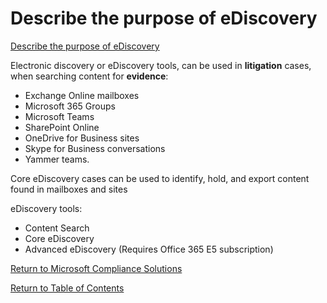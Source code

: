 # Describe the purpose of eDiscovery

[Describe the purpose of eDiscovery](https://docs.microsoft.com/en-us/learn/modules/describe-ediscovery-capabilities-of-microsoft-365/2-describe-purpose-of-ediscovery)

Electronic discovery or eDiscovery tools, can be used in **litigation** cases, when searching content for **evidence**:
* Exchange Online mailboxes
* Microsoft 365 Groups
* Microsoft Teams
* SharePoint Online
* OneDrive for Business sites
* Skype for Business conversations
* Yammer teams.

Core eDiscovery cases can be used to identify, hold, and export content found in mailboxes and sites

eDiscovery tools:
* Content Search
* Core eDiscovery
* Advanced eDiscovery (Requires Office 365 E5 subscription)


[Return to Microsoft Compliance Solutions](README.md)

[Return to Table of Contents](../README.md)